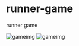 # runner-game
<p>runner game</p>


![gameimg](https://user-images.githubusercontent.com/94436346/176712512-7b6a2ca8-c401-45a3-a130-8c00f5816ae8.JPG)
![gameimg](https://user-images.githubusercontent.com/94436346/176712621-446d2c86-8d08-48a2-b8c3-41ce63966d05.JPG)

